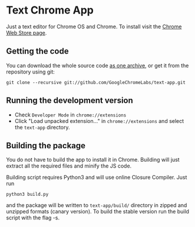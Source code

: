 # Text Chrome App

Just a text editor for Chrome OS and Chrome. To install visit the [Chrome Web Store page](https://chrome.google.com/webstore/detail/mmfbcljfglbokpmkimbfghdkjmjhdgbg).

## Getting the code

You can download the whole source code [as one archive](https://github.com/GoogleChromeLabs/text-app/archive/master.zip), or get it from the repository using git:

    git clone --recursive git://github.com/GoogleChromeLabs/text-app.git

## Running the development version

* Check `Developer Mode` in `chrome://extensions`
* Click "Load unpacked extension..." in `chrome://extensions` and select the `text-app` directory.

## Building the package

You do not have to build the app to install it in Chrome. Building will just extract all the required files and minify the JS code.

Building script requires Python3 and will use online Closure Compiler. Just run

    python3 build.py

and the package will be written to `text-app/build/` directory in zipped and unzipped formats (canary version). To build the stable version run the build script with the flag -s.
